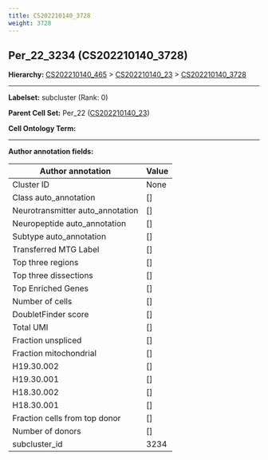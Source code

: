 ```yaml
---
title: CS202210140_3728
weight: 3728
---
```

## Per_22_3234 (CS202210140_3728)
<b>Hierarchy: </b>
[CS202210140_465](https://purl.brain-bican.org/taxonomy/CS202210140#CS202210140_465) >
[CS202210140_23](https://purl.brain-bican.org/taxonomy/CS202210140#CS202210140_23) >
[CS202210140_3728](https://purl.brain-bican.org/taxonomy/CS202210140#CS202210140_3728)

---


**Labelset:** subcluster (Rank: 0)

**Parent Cell Set:** Per_22 ([CS202210140_23](https://purl.brain-bican.org/taxonomy/CS202210140#CS202210140_23))



**Cell Ontology Term:** 

[MARKER GENES.]: #


---

[TRANSFERRED ANNOTATIONS.]: #


[AUTHOR ANNOTATION FIELDS.]: #


**Author annotation fields:**

| Author annotation | Value |
|-------------------|-------|
|Cluster ID|None|
|Class auto_annotation|[]|
|Neurotransmitter auto_annotation|[]|
|Neuropeptide auto_annotation|[]|
|Subtype auto_annotation|[]|
|Transferred MTG Label|[]|
|Top three regions|[]|
|Top three dissections|[]|
|Top Enriched Genes|[]|
|Number of cells|[]|
|DoubletFinder score|[]|
|Total UMI|[]|
|Fraction unspliced|[]|
|Fraction mitochondrial|[]|
|H19.30.002|[]|
|H19.30.001|[]|
|H18.30.002|[]|
|H18.30.001|[]|
|Fraction cells from top donor|[]|
|Number of donors|[]|
|subcluster_id|3234|
